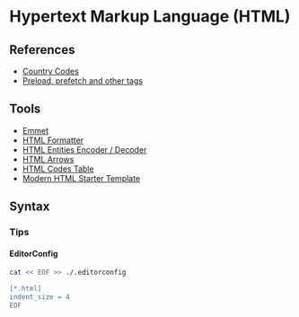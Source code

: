 # Hypertext Markup Language (HTML)

<!--
https://github.com/linthtml/linthtml

https://www.linkedin.com/learning/html-and-css-linking/hyperlinks-the-glue-connecting-the-world-wide-web
https://www.linkedin.com/learning/crafting-meaningful-html/craft-meaningful-html
-->

## References

- [Country Codes](https://countrycode.org/)
- [Preload, prefetch and other <link> tags](https://3perf.com/blog/link-rels/)

## Tools

- [Emmet](/emmet.md)
- [HTML Formatter](https://webformatter.com/html)
- [HTML Entities Encoder / Decoder](https://www.web2generators.com/html-based-tools/online-html-entities-encoder-and-decoder)
- [HTML Arrows](https://www.toptal.com/designers/htmlarrows/)
- [HTML Codes Table](https://www.ascii.cl/htmlcodes.htm)
- [Modern HTML Starter Template](https://htmltemplate.site/)

## Syntax

### Tips

#### EditorConfig

```sh
cat << EOF >> ./.editorconfig

[*.html]
indent_size = 4
EOF
```

<!--
&zwnj;
-->
